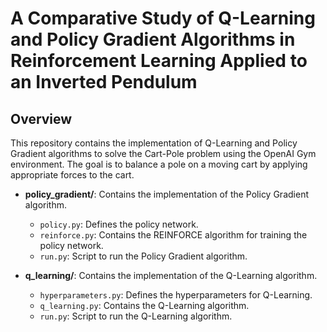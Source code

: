 # A Comparative Study of Q-Learning and Policy Gradient Algorithms in Reinforcement Learning Applied to an Inverted Pendulum

## Overview

This repository contains the implementation of Q-Learning and Policy Gradient algorithms to solve the Cart-Pole problem using the OpenAI Gym environment. The goal is to balance a pole on a moving cart by applying appropriate forces to the cart.

- **policy_gradient/**: Contains the implementation of the Policy Gradient algorithm.
  - `policy.py`: Defines the policy network.
  - `reinforce.py`: Contains the REINFORCE algorithm for training the policy network.
  - `run.py`: Script to run the Policy Gradient algorithm.
  
- **q_learning/**: Contains the implementation of the Q-Learning algorithm.
  - `hyperparameters.py`: Defines the hyperparameters for Q-Learning.
  - `q_learning.py`: Contains the Q-Learning algorithm.
  - `run.py`: Script to run the Q-Learning algorithm.
  